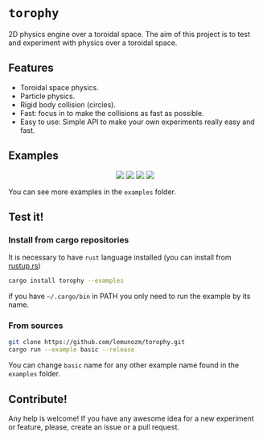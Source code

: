 # `torophy`
2D physics engine over a toroidal space.
The aim of this project is to test and experiment with physics over a toroidal space.

## Features
- Toroidal space physics.
- Particle physics.
- Rigid body collision (circles).
- Fast: focus in to make the collisions as fast as possible.
- Easy to use: Simple API to make your own experiments really easy and fast.

## Examples
<p align="center">
  <img src="https://media.giphy.com/media/gjwqcqS4P2pivrJVeA/giphy.gif"/>
  <img src="https://media.giphy.com/media/kbXIqEwfGRt1OpXWKj/giphy.gif"/>
  <img src="https://media.giphy.com/media/gLo1PJjumwbhFFErOg/giphy.gif"/>
  <img src="https://media.giphy.com/media/J1LOOFj2gOneEvW0YL/giphy.gif"/>
</p>

You can see more examples in the `examples` folder.

## Test it!

### Install from cargo repositories
It is necessary to have `rust` language installed (you can install from [rustup.rs](https://rustup.rs/))

```sh
cargo install torophy --examples
```

if you have `~/.cargo/bin` in PATH you only need to run the example by its name.

### From sources
```sh
git clone https://github.com/lemunozm/torophy.git
cargo run --example basic --release
```

You can change `basic` name for any other example name found in the `examples` folder.

## Contribute!
Any help is welcome!
If you have any awesome idea for a new experiment or feature, please, create an issue or a pull request.
